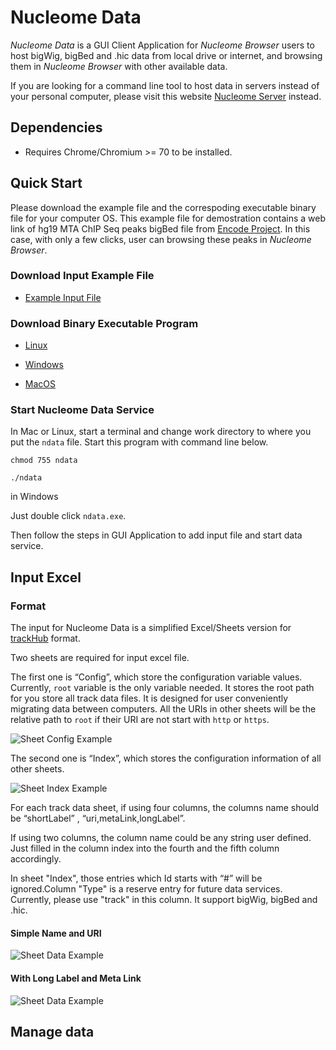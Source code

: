 # Nucleome Data

*Nucleome Data* is a GUI Client Application for *Nucleome Browser* users to host bigWig, bigBed and .hic data from local drive or internet, and browsing them in *Nucleome Browser* with other available data.

If you are looking for a command line tool to host data in servers instead of your personal computer, please visit this website [Nucleome Server](https://github.com/nimezhu/cnbData) instead.

## Dependencies

- Requires Chrome/Chromium >= 70 to be installed.

## Quick Start
Please download the example file and the correspoding executable binary file for your computer OS. This example file for demostration contains a web link of hg19 MTA ChIP Seq peaks bigBed file from [Encode Project](https://www.encodeproject.org/). In this case, with only a few clicks, user can browsing these peaks in *Nucleome Browser*.


### Download Input Example File
- [Example Input File](https://vis.nucleome.org/static/ndata/cnb.xlsx)

### Download Binary Executable Program

- [Linux](https://vis.nucleome.org/static/ndata/current/linux/ndata)

- [Windows](https://vis.nucleome.org/static/ndata/current/win64/ndata.exe)

- [MacOS](https://vis.nucleome.org/static/ndata/current/mac/ndata)

### Start Nucleome Data Service

In Mac or Linux, start a terminal and change work directory to where you put the `ndata` file. Start this program with command line below.

`chmod 755 ndata`

`./ndata`

in Windows 

Just double click `ndata.exe`.

Then follow the steps in GUI Application to add input file and start data service.


## Input Excel 
### Format
The input for Nucleome Data is a simplified Excel/Sheets version for [trackHub](https://genome.ucsc.edu/goldenpath/help/hgTrackHubHelp.html) format. 

Two sheets are required for input excel file. 

The first one is “Config”,  which store the configuration variable values. Currently, `root` variable is the only variable needed. It stores the root path for you store all track data files. It is designed for user conveniently migrating data between computers. All the URIs in other sheets will be the relative path to `root` if their URI are not start with `http` or `https`.

![Sheet Config Example](https://nucleome.github.io/image/sheetConfig.png)

The second one is “Index”, which stores the configuration information of all other sheets.

![Sheet Index Example](https://nucleome.github.io/image/sheetIndex.png)

For each track data sheet, if using four columns, the columns name should be “shortLabel” , “uri,metaLink,longLabel”.

If using two columns, the column name could be any string user defined. Just filled in the column index into the fourth and the fifth column accordingly. 

In sheet "Index", those entries which Id starts with “#” will be ignored.Column "Type" is a reserve entry for future data services. Currently, please use "track" in this column. It support bigWig, bigBed and .hic.

#### Simple Name and URI
![Sheet Data Example](https://nucleome.github.io/image/sheetSimpleData.png)

#### With Long Label and Meta Link
![Sheet Data Example](https://nucleome.github.io/image/sheetData4.png)

## Manage data
